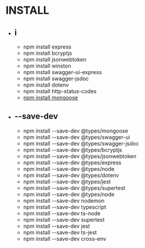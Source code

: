 # INSTALL

- ## i
    - npm install express
    - npm install bcryptjs
    - npm install jsonwebtoken
    - npm install winston 
    - npm install swagger-ui-express
    - npm install swagger-jsdoc
    - npm install dotenv
    - npm install http-status-codes
    - [npm install mongoose](https://www.npmjs.com/package/mongoose)

- ## --save-dev
    - npm install --save-dev @types/mongoose
    - npm install --save-dev @types/swagger-ui
    - npm install --save-dev @types/swagger-jsdoc
    - npm install --save-dev @types/bcryptjs
    - npm install --save-dev @types/jsonwebtoken
    - npm install --save-dev @types/express
    - npm install --save-dev @types/node
    - npm install --save-dev @types/dotenv
    - npm install --save-dev @types/jest 
    - npm install --save-dev @types/supertest 
    - npm install --save-dev @types/node
    - npm install --save-dev nodemon
    - npm install --save-dev typescript
    - npm install --save-dev ts-node
    - npm install --save-dev supertest 
    - npm install --save-dev jest 
    - npm install --save-dev ts-jest 
    - npm install --save-dev cross-env
